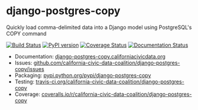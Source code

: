 # django-postgres-copy

Quickly load comma-delimited data into a Django model using PostgreSQL's COPY command

[![Build Status](https://travis-ci.org/california-civic-data-coalition/django-postgres-copy.png?branch=master)](https://travis-ci.org/california-civic-data-coalition/django-postgres-copy)
[![PyPI version](https://badge.fury.io/py/django-postgres-copy.png)](http://badge.fury.io/py/django-postgres-copy)
[![Coverage Status](https://coveralls.io/repos/california-civic-data-coalition/django-postgres-copy/badge.png?branch=master)](https://coveralls.io/r/california-civic-data-coalition/django-postgres-copy?branch=master)
[![Documentation Status](https://readthedocs.org/projects/django-postgres-copy/badge/?version=latest)](https://django-postgres-copy.readthedocs.org/)

* Documentation: [django-postgres-copy.californiacivicdata.org](http://django-postgres-copy.californiacivicdata.org)
* Issues: [github.com/california-civic-data-coalition/django-postgres-copy/issues](https://github.com/california-civic-data-coalition/django-postgres-copy/issues)
* Packaging: [pypi.python.org/pypi/django-postgres-copy](https://pypi.python.org/pypi/django-postgres-copy)
* Testing: [travis-ci.org/california-civic-data-coalition/django-postgres-copy](https://travis-ci.org/california-civic-data-coalition/django-postgres-copy)
* Coverage: [coveralls.io/r/california-civic-data-coalition/django-postgres-copy](https://coveralls.io/r/california-civic-data-coalition/django-postgres-copy)
